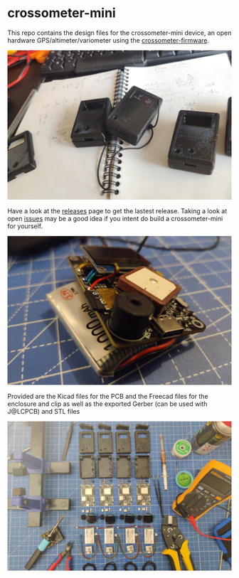 # crossometer-mini

This repo contains the design files for the crossometer-mini device, an open hardware GPS/altimeter/variometer using the [crossometer-firmware](https://github.com/fredszaq/crossometer-firmware).

![crossometer-mini](images/crossometer-mini.jpg)

Have a look at the [releases](https://github.com/fredszaq/crossometer-mini/releases) page to get the lastest release. Taking a look at open [issues](https://github.com/fredszaq/crossometer-mini/issues) may be a good idea if you intent do build a crossometer-mini for yourself.

![crossometer-mini without 3 case](images/naked-crossometer-mini.jpg)

Provided are the Kicad files for the PCB and the Freecad files for the enclosure and clip as well as the exported Gerber (can be used with J@LCPCB) and STL files

![4 crossometer-mini before assembly](images/crossometer-mini-fabrication.jpg)


